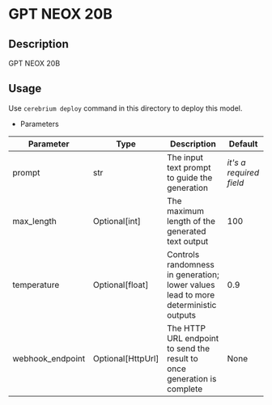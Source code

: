 # GPT NEOX 20B

## Description
GPT NEOX 20B

## Usage
Use `cerebrium deploy` command in this directory to deploy this model.

- Parameters

| Parameter | Type | Description | Default |
| --- | --- | --- | --- |
| prompt | str | The input text prompt to guide the generation | *it's a required field* |
| max_length | Optional[int] | The maximum length of the generated text output | 100 |
| temperature | Optional[float] | Controls randomness in generation; lower values lead to more deterministic outputs | 0.9 |
| webhook_endpoint | Optional[HttpUrl] | The HTTP URL endpoint to send the result to once generation is complete | None |